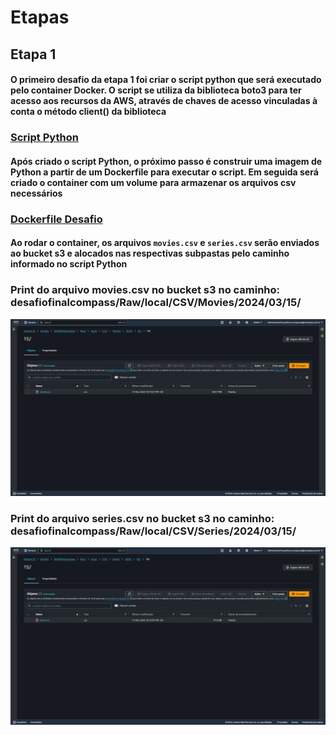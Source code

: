 # Etapas

## Etapa 1

#### O primeiro desafio da etapa 1 foi criar o script python que será executado pelo container Docker. O script se utiliza da biblioteca boto3 para ter acesso aos recursos da AWS, através de chaves de acesso vinculadas à conta o método client() da biblioteca

### [Script Python](./etapa-1/desafio_pt1.py)

#### Após criado o script Python, o próximo passo é construir uma imagem de Python a partir de um Dockerfile para executar o script. Em seguida será criado o container com um volume para armazenar os arquivos csv necessários

### [Dockerfile Desafio](./etapa-1/Dockerfile)

#### Ao rodar o container, os arquivos `movies.csv` e `series.csv` serão enviados ao bucket s3 e alocados nas respectivas subpastas pelo caminho informado no script Python

### Print do arquivo movies.csv no bucket s3 no caminho: desafiofinalcompass/Raw/local/CSV/Movies/2024/03/15/

![](./etapa-1/movies_csv.png)

### Print do arquivo series.csv no bucket s3 no caminho: desafiofinalcompass/Raw/local/CSV/Series/2024/03/15/

![](./etapa-1/series_csv.png)
